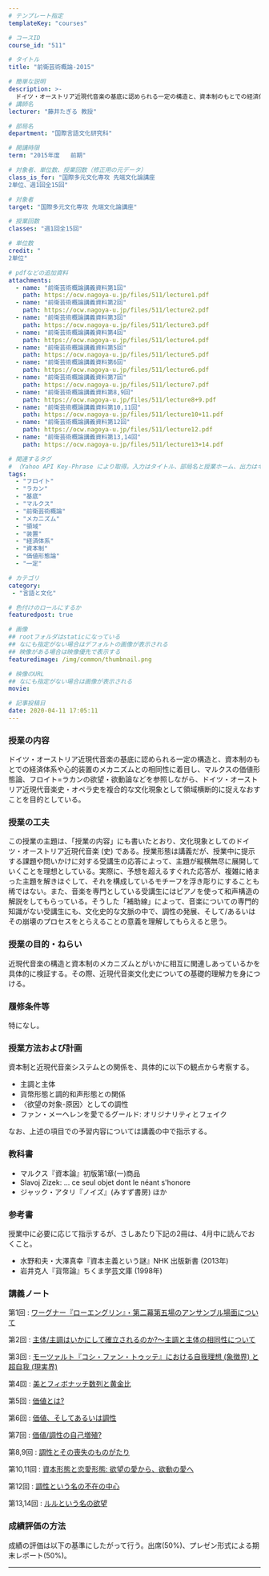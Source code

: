 ```yaml
---
# テンプレート指定
templateKey: "courses"

# コースID
course_id: "511"

# タイトル
title: "前衛芸術概論-2015"

# 簡単な説明
description: >-
  ドイツ・オーストリア近現代音楽の基底に認められる一定の構造と、資本制のもとでの経済体系や心的装置のメカニズムとの相同性に着目し、マルクスの価値形態論、フロイト=ラカンの欲望・欲動論などを参照しながら、ドイツ・オーストリア近現代音楽史・オペラ史を複合的な文化現象として領域横断的に捉えなおすことを目的としている。 ....
# 講師名
lecturer: "藤井たぎる 教授"

# 部局名
department: "国際言語文化研究科"

# 開講時限
term: "2015年度	前期"

# 対象者、単位数、授業回数（修正用の元データ）
class_is_for: "国際多元文化専攻 先端文化論講座
2単位、週1回全15回"

# 対象者
target: "国際多元文化専攻 先端文化論講座"

# 授業回数
classes: "週1回全15回"

# 単位数
credit: "
2単位"

# pdfなどの追加資料
attachments:
  - name: "前衛芸術概論講義資料第1回" 
    path: https://ocw.nagoya-u.jp/files/511/lecture1.pdf
  - name: "前衛芸術概論講義資料第2回" 
    path: https://ocw.nagoya-u.jp/files/511/lecture2.pdf
  - name: "前衛芸術概論講義資料第3回" 
    path: https://ocw.nagoya-u.jp/files/511/lecture3.pdf
  - name: "前衛芸術概論講義資料第4回" 
    path: https://ocw.nagoya-u.jp/files/511/lecture4.pdf
  - name: "前衛芸術概論講義資料第5回" 
    path: https://ocw.nagoya-u.jp/files/511/lecture5.pdf
  - name: "前衛芸術概論講義資料第6回" 
    path: https://ocw.nagoya-u.jp/files/511/lecture6.pdf
  - name: "前衛芸術概論講義資料第7回" 
    path: https://ocw.nagoya-u.jp/files/511/lecture7.pdf
  - name: "前衛芸術概論講義資料第8,9回" 
    path: https://ocw.nagoya-u.jp/files/511/lecture8+9.pdf
  - name: "前衛芸術概論講義資料第10,11回" 
    path: https://ocw.nagoya-u.jp/files/511/lecture10+11.pdf
  - name: "前衛芸術概論講義資料第12回" 
    path: https://ocw.nagoya-u.jp/files/511/lecture12.pdf
  - name: "前衛芸術概論講義資料第13,14回" 
    path: https://ocw.nagoya-u.jp/files/511/lecture13+14.pdf

# 関連するタグ
# （Yahoo API Key-Phrase により取得。入力はタイトル、部局名と授業ホーム、出力はキーフレーズ（tags））
tags:
  - "フロイト"
  - "ラカン"
  - "基底"
  - "マルクス"
  - "前衛芸術概論"
  - "メカニズム"
  - "領域"
  - "装置"
  - "経済体系"
  - "資本制"
  - "価値形態論"
  - "一定"

# カテゴリ
category:
 - "言語と文化"

# 色付けのロールにするか
featuredpost: true

# 画像
## rootフォルダはstaticになっている
## なにも指定がない場合はデフォルトの画像が表示される
## 映像がある場合は映像優先で表示する
featuredimage: /img/common/thumbnail.png

# 映像のURL
## なにも指定がない場合は画像が表示される
movie: 

# 記事投稿日
date: 2020-04-11 17:05:11
---
```


### 授業の内容

ドイツ・オーストリア近現代音楽の基底に認められる一定の構造と、資本制のもとでの経済体系や心的装置のメカニズムとの相同性に着目し、マルクスの価値形態論、フロイト=ラカンの欲望・欲動論などを参照しながら、ドイツ・オーストリア近現代音楽史・オペラ史を複合的な文化現象として領域横断的に捉えなおすことを目的としている。


### 授業の工夫

この授業の主題は、「授業の内容」にも書いたとおり、文化現象としてのドイツ・オーストリア近現代音楽 (史) である。授業形態は講義だが、授業中に提示する課題や問いかけに対する受講生の応答によって、主題が縦横無尽に展開していくことを理想としている。実際に、予想を超えるすぐれた応答が、複雑に絡まった主題を解きほぐして、それを構成しているモチーフを浮き彫りにすることも稀ではない。また、音楽を専門としている受講生にはピアノを使って和声構造の解説をしてもらっている。そうした「補助線」によって、音楽についての専門的知識がない受講生にも、文化史的な文脈の中で、調性の発展、そして/あるいはその崩壊のプロセスをとらえることの意義を理解してもらえると思う。





### 授業の目的・ねらい

近現代音楽の構造と資本制のメカニズムとがいかに相互に関連しあっているかを具体的に検証する。その際、近現代音楽文化史についての基礎的理解力を身につける。

### 履修条件等

特になし。

### 授業方法および計画

資本制と近現代音楽システムとの関係を、具体的に以下の観点から考察する。

* 主調と主体
* 貨幣形態と調的和声形態との関係
* 〈欲望の対象-原因〉としての調性
* ファン・メーヘレンを愛でるグールド: オリジナリティとフェイク

なお、上述の項目での予習内容については講義の中で指示する。

### 教科書

* マルクス『資本論』初版第1章(一)商品
* Slavoj Zizek: ... ce seul objet dont le néant s'honore
* ジャック・アタリ『ノイズ』(みすず書房) ほか

### 参考書

授業中に必要に応じて指示するが、さしあたり下記の2冊は、4月中に読んでおくこと。

* 水野和夫・大澤真幸『資本主義という謎』NHK 出版新書 (2013年)
* 岩井克人『貨幣論』ちくま学芸文庫 (1998年)





### 講義ノート

第1回
: [ワーグナー『ローエングリン』・第二幕第五場のアンサンブル場面について](https://ocw.nagoya-u.jp/files/511/lecture1.pdf) 

第2回
: [主体/主調はいかにして確立されるのか?～主調と主体の相同性について](https://ocw.nagoya-u.jp/files/511/lecture2.pdf) 

第3回
: [モーツァルト『コシ・ファン・トゥッテ』における自我理想 (象徴界) と超自我 (現実界)](https://ocw.nagoya-u.jp/files/511/lecture3.pdf) 

第4回
: [美とフィボナッチ数列と黄金比](https://ocw.nagoya-u.jp/files/511/lecture4.pdf) 

第5回
: [価値とは?](https://ocw.nagoya-u.jp/files/511/lecture5.pdf) 

第6回
: [価値、そしてあるいは調性](https://ocw.nagoya-u.jp/files/511/lecture6.pdf) 

第7回
: [価値/調性の自己増殖?](https://ocw.nagoya-u.jp/files/511/lecture7.pdf) 

第8,9回
: [調性とその喪失のものがたり](https://ocw.nagoya-u.jp/files/511/lecture8+9.pdf) 

第10,11回
: [資本形態と恋愛形態: 欲望の愛から、欲動の愛へ](https://ocw.nagoya-u.jp/files/511/lecture10+11.pdf) 

第12回
: [調性という名の不在の中心](https://ocw.nagoya-u.jp/files/511/lecture12.pdf) 

第13,14回
: [ルルという名の欲望](https://ocw.nagoya-u.jp/files/511/lecture13+14.pdf) 






### 成績評価の方法

成績の評価は以下の基準にしたがって行う。出席(50%)、プレゼン形式による期末レポート(50%)。



-----